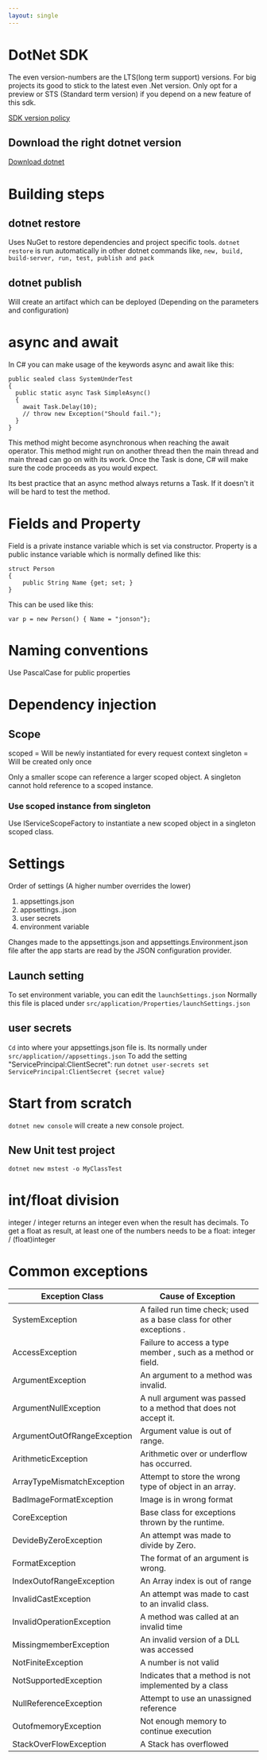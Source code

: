 ```yaml
---
layout: single
---
```


# DotNet SDK
The even version-numbers are the LTS(long term support) versions. For big projects its good to stick to the latest 
even .Net version. Only opt for a preview or STS (Standard term version) if you depend on a new feature of this sdk. 

[SDK version policy](https://dotnet.microsoft.com/en-us/platform/support/policy)

## Download the right dotnet version
[Download dotnet](https://dotnet.microsoft.com/en-us/download/visual-studio-sdks)

# Building steps

## dotnet restore

Uses NuGet to restore dependencies and project specific tools.
```dotnet restore``` is run automatically in other dotnet commands
like, ```new, build, build-server, run, test, publish and pack```

## dotnet publish

Will create an artifact which can be deployed (Depending on the parameters and configuration)

# async and await

In C# you can make usage of the keywords async and await like this:

```
public sealed class SystemUnderTest
{
  public static async Task SimpleAsync()
  {
    await Task.Delay(10);
    // throw new Exception("Should fail.");
  }
}
```

This method might become asynchronous when reaching the await operator. This method might run on another thread then the
main thread and main thread can go on with its work.
Once the Task is done, C# will make sure the code proceeds as you would expect.

Its best practice that an async method always returns a Task. If it doesn't it will be hard to test the method.

# Fields and Property

Field is a private instance variable which is set via constructor.
Property is a public instance variable which is normally defined like this:

```
struct Person
{
    public String Name {get; set; }
}
```

This can be used like this:

```
var p = new Person() { Name = "jonson"};
```

# Naming conventions

Use PascalCase for public properties

# Dependency injection

## Scope

scoped = Will be newly instantiated for every request context
singleton = Will be created only once

Only a smaller scope can reference a larger scoped object. A singleton cannot hold reference to a scoped instance.

### Use scoped instance from singleton

Use IServiceScopeFactory to instantiate a new scoped object in a singleton scoped class.

# Settings

Order of settings (A higher number overrides the lower)

1. appsettings.json
2. appsettings.<Environment>.json
3. user secrets
4. environment variable

Changes made to the appsettings.json and appsettings.Environment.json file after the app starts are read by the JSON
configuration provider.

## Launch setting

To set environment variable, you can edit the ```launchSettings.json```
Normally this file is placed under ```src/application/Properties/launchSettings.json```

## user secrets

```Cd``` into where your appsettings.json file is. Its normally under ```src/application//appsettings.json```
To add the setting "ServicePrincipal:ClientSecret":
run ```dotnet user-secrets set ServicePrincipal:ClientSecret {secret value}```

# Start from scratch

```dotnet new console```  will create a new console project.

## New Unit test project

```dotnet new mstest -o MyClassTest```

# int/float division

integer / integer returns an integer even when the result has decimals. To get a float as result, at least one of the
numbers needs to be a float: integer / (float)integer

# Common exceptions

| Exception Class |    Cause of Exception |
|------------------------------ | ---------------------- |
| SystemException               |    A failed run time check; used as a base class for other exceptions . |
| AccessException               |    Failure to access a type member , such as a method or field. |
| ArgumentException             |    An argument to a method was invalid. |
| ArgumentNullException         |    A null argument was passed to a method that does not accept it. |
| ArgumentOutOfRangeException   |    Argument value is out of range. |
| ArithmeticException           |    Arithmetic over or underflow has occurred. |
| ArrayTypeMismatchException    |    Attempt to store the wrong type of object in an array. |
| BadImageFormatException       |    Image is in wrong format |
| CoreException                 |    Base class for exceptions thrown by the runtime. |
| DevideByZeroException         |    An attempt was made to divide by Zero. |
| FormatException               |    The format of an argument is wrong. |
| IndexOutofRangeException      | An Array index is out of range |
| InvalidCastException          |    An attempt was made to cast to an invalid class. |
| InvalidOperationException     |    A method was called at an invalid time |
| MissingmemberException        |    An invalid version of a DLL was accessed |
| NotFiniteException            |    A number is not valid |
| NotSupportedException         |    Indicates that a method is not implemented by a class |
| NullReferenceException        |    Attempt to use an unassigned reference |
| OutofmemoryException          |    Not enough memory to continue execution |
| StackOverFlowException        |    A Stack has overflowed |


